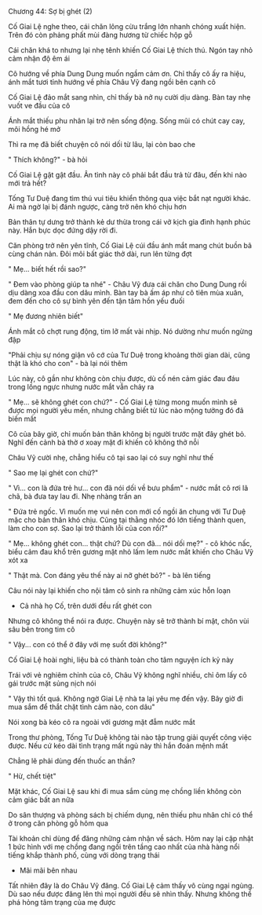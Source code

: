




Chương 44: Sợ bị ghét (2)

Cố Giai Lệ nghe theo, cái chăn lông cừu trắng lớn nhanh chóng xuất hiện. Trên đó còn phảng phất mùi đàng hương từ chiếc hộp gỗ

Cái chăn khá to nhưng lại nhẹ tênh khiến Cố Giai Lệ thích thú. Ngón tay nhỏ cảm nhận độ êm ái

Cô hướng về phía Dung Dung muốn ngầm cảm ơn. Chỉ thấy cô ấy ra hiệu, ánh mắt tươi tỉnh hướng về phía Châu Vỹ đang ngồi bên cạnh cô

Cố Giai Lệ đảo mắt sang nhìn, chỉ thấy bà nở nụ cười dịu dàng. Bàn tay nhẹ vuốt ve đầu của cô

Ánh mắt thiếu phu nhân lại trở nên sống động. Sống mũi có chút cay cay, môi hồng hé mở

Thì ra mẹ đã biết chuyện cô nói dối từ lâu, lại còn bao che

" Thích không?" - bà hỏi

Cố Giai Lệ gật gật đầu. Ân tình này cô phải bắt đầu trả từ đâu, đến khi nào mới trả hết?

Tống Tư Duệ đang tìm thú vui tiêu khiển thông qua việc bắt nạt người khác. Ai mà ngờ lại bị đánh ngược, càng trở nên khó chịu hơn


Bản thân tự dưng trở thành kẻ dư thừa trong cái vở kịch gia đình hạnh phúc này. Hắn bực dọc đứng dậy rời đi.

Căn phòng trở nên yên tĩnh, Cố Giai Lệ cúi đầu ánh mắt mang chút buồn bã cùng chán nản. Đôi môi bất giác thở dài, run lên từng đợt

" Mẹ... biết hết rồi sao?"

" Đem vào phòng giúp ta nhé" - Châu Vỹ đưa cái chăn cho Dung Dung rồi dịu dàng xoa đầu con dâu mình. Bàn tay bà ấm áp như cô tiên mùa xuân, đem đến cho cô sự bình yên đến tận tâm hồn yếu đuối

" Mẹ đương nhiên biết"

Ánh mắt cô chợt rung động, tim lỡ mất vài nhịp. Nó dường như muốn ngừng đập

"Phải chịu sự nóng giận vô cớ của Tư Duệ trong khoảng thời gian dài, cũng thật là khó cho con" - bà lại nói thêm

Lúc này, cô gần như không còn chịu được, dù cố nén cảm giác đau đáu trong lồng ngực nhưng nước mắt vẫn chảy ra



" Mẹ... sẽ không ghét con chứ?" - Cố Giai Lệ từng mong muốn mình sẽ được mọi người yêu mến, nhưng chẳng biết từ lúc nào mộng tưởng đó đã biến mất

Cô của bây giờ, chỉ muốn bản thân không bị người trước mặt đây ghét bỏ. Nghĩ đến cảnh bà thờ ơ xoay mặt đi khiến cô không thở nỗi

Châu Vỹ cười nhẹ, chẳng hiểu cô tại sao lại có suy nghĩ như thế


" Sao mẹ lại ghét con chứ?"

" Vì... con là đứa trẻ hư... con đã nói dối về bưu phẩm" - nước mắt cô rơi lã chã, bà đưa tay lau đi. Nhẹ nhàng trấn an

" Đứa trẻ ngốc. Vì muốn mẹ vui nên con mới cố ngồi ăn chung với Tư Duệ mặc cho bản thân khó chịu. Cũng tại thằng nhóc đó lớn tiếng thành quen, làm cho con sợ. Sao lại trở thành lỗi của con rồi?"

" Mẹ... không ghét con... thật chứ? Dù con đã... nói dối mẹ?" - cô khóc nấc, biểu cảm đau khổ trên gương mặt nhỏ lấm lem nước mắt khiến cho Châu Vỹ xót xa

" Thật mà. Con đáng yêu thế này ai nỡ ghét bỏ?" - bà lên tiếng

Câu nói này lại khiến cho nội tâm cô sinh ra những cảm xúc hỗn loạn

- Cả nhà họ Cố, trên dưới đều rất ghét con

Nhưng cô không thể nói ra được. Chuyện này sẽ trở thành bí mật, chôn vùi sâu bên trong tim cô

" Vậy... con có thể ở đây với mẹ suốt đời không?"

Cố Giai Lệ hoài nghi, liệu bà có thành toàn cho tâm nguyện ích kỷ này

Trái với vẻ nghiêm chỉnh của cô, Châu Vỹ không nghĩ nhiều, chỉ ôm lấy cô gái trước mặt sủng nịch nói

" Vậy thì tốt quá. Không ngờ Giai Lệ nhà ta lại yêu mẹ đến vậy. Bây giờ đi mua sắm để thắt chặt tình cảm nào, con dâu"

Nói xong bà kéo cô ra ngoài với gương mặt đẫm nước mắt

Trong thư phòng, Tống Tư Duệ không tài nào tập trung giải quyết công việc được. Nếu cứ kéo dài tình trạng mất ngủ này thì hắn đoản mệnh mất

Chẳng lẽ phải dùng đến thuốc an thần?

" Hừ, chết tiệt"

Mặt khác, Cố Giai Lệ sau khi đi mua sắm cùng mẹ chồng liền không còn cảm giác bất an nữa

Do sân thượng và phòng sách bị chiếm dụng, nên thiếu phu nhân chỉ có thể ở trong căn phòng gỗ hôm qua

Tài khoản chỉ dùng để đăng những cảm nhận về sách. Hôm nay lại cập nhật 1 bức hình với mẹ chồng đang ngồi trên tầng cao nhất của nhà hàng nổi tiếng khắp thành phố, cùng với dòng trạng thái

- Mãi mãi bên nhau

Tất nhiên đây là do Châu Vỹ đăng. Cố Giai Lệ cảm thấy vô cùng ngại ngùng. Dù sao nếu được đăng lên thì mọi người đều sẽ nhìn thấy. Nhưng không thể phá hỏng tâm trạng của mẹ được




